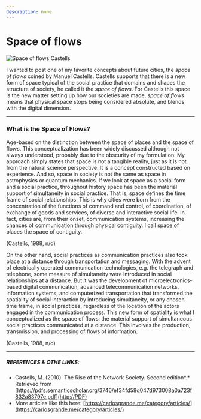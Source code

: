 ```yaml
---
description: none
---
```


# Space of flows

![Space of flows Castells](https://carlosgrande.me/wp-content/uploads/2020/01/SpaceOfFlows-300x232.jpg)

I wanted to post one of my favorite concepts about future cities, the *space of flows* coined by Manuel Castells. Castells supports that there is a new form of space typical of the social practice that domains and shapes the structure of society, he called it the *space of flows*. For Castells this space is the new matter setting up how our societies are made, *space of flows* means that physical space stops being considered absolute, and blends with the digital dimension.

---

### What is the Space of Flows?

Age-based on the distinction between the space of places and the space of flows. This conceptualization has been widely discussed although not always understood, probably due to the obscurity of my formulation. My approach simply states that space is not a tangible reality, just as it is not from the natural science perspective. It is a concept constructed based on experience. And so, space in society is not the same as space in astrophysics or quantum mechanics. If we look at space as a social form and a social practice, throughout history space has been the material support of simultaneity in social practice. That is, space defines the time frame of social relationships. This is why cities were born from the concentration of the functions of command and control, of coordination, of exchange of goods and services, of diverse and interactive social life. In fact, cities are, from their onset, communication systems, increasing the chances of communication through physical contiguity. I call space of places the space of contiguity.

(Castells, 1988, n/d)

On the other hand, social practices as communication practices also took place at a distance through transportation and messaging. With the advent of electrically operated communication technologies, e.g. the telegraph and telephone, some measure of simultaneity were introduced in social relationships at a distance. But it was the development of microelectronics-based digital communication, advanced telecommunication networks, information systems, and computerized transportation that transformed the spatiality of social interaction by introducing simultaneity, or any chosen time frame, in social practices, regardless of the location of the actors engaged in the communication process. This new form of spatiality is what I conceptualized as the space of flows: the material support of simultaneous social practices communicated at a distance. This involves the production, transmission, and processing of flows of information.

(Castells, 1988, n/d)

---

##### REFERENCES & OTHE LINKS:

- Castells, M. (2010). The Rise of the Network Society. Second edition*.* Retrieved from [https://pdfs.semanticscholar.org/3746/ef34fd58d047d973008a0a723f832a83797e.pdf](http://PDF)
- More articles like this here: [https://carlosgrande.me/category/articles/](https://carlosgrande.me/category/articles/)